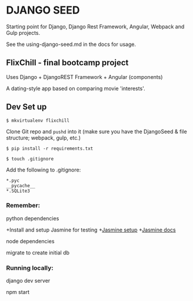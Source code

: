 # DJANGO SEED

Starting point for Django, Django Rest Framework, Angular, Webpack and Gulp projects.

See the using-django-seed.md in the docs for usage.

## FlixChill - final bootcamp project

Uses Django + DjangoREST Framework + Angular (components)

A dating-style app based on comparing movie 'interests'.

## Dev Set up

`$ mkvirtualenv flixchill`

Clone Git repo and `pushd` into it (make sure you have the DjangoSeed & file structure; webpack, gulp, etc.)

`$ pip install -r requirements.txt`

`$ touch .gitignore`

Add the following to .gitignore:

    *.pyc
    __pycache__
    *.SQLite3

### Remember:
python dependencies

+Install and setup Jasmine for testing
+[Jasmine setup](https://github.com/jasmine/jasmine-py)
+[Jasmine docs](https://jasmine.github.io/)

node dependencies

migrate to create initial db

### Running locally:

django dev server

npm start